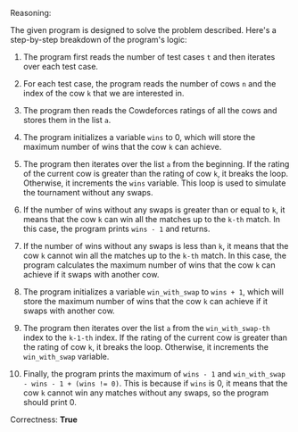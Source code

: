 Reasoning:

The given program is designed to solve the problem described. Here's a step-by-step breakdown of the program's logic:

1. The program first reads the number of test cases `t` and then iterates over each test case.

2. For each test case, the program reads the number of cows `n` and the index of the cow `k` that we are interested in.

3. The program then reads the Cowdeforces ratings of all the cows and stores them in the list `a`.

4. The program initializes a variable `wins` to 0, which will store the maximum number of wins that the cow `k` can achieve.

5. The program then iterates over the list `a` from the beginning. If the rating of the current cow is greater than the rating of cow `k`, it breaks the loop. Otherwise, it increments the `wins` variable. This loop is used to simulate the tournament without any swaps.

6. If the number of wins without any swaps is greater than or equal to `k`, it means that the cow `k` can win all the matches up to the `k-th` match. In this case, the program prints `wins - 1` and returns.

7. If the number of wins without any swaps is less than `k`, it means that the cow `k` cannot win all the matches up to the `k-th` match. In this case, the program calculates the maximum number of wins that the cow `k` can achieve if it swaps with another cow.

8. The program initializes a variable `win_with_swap` to `wins + 1`, which will store the maximum number of wins that the cow `k` can achieve if it swaps with another cow.

9. The program then iterates over the list `a` from the `win_with_swap-th` index to the `k-1-th` index. If the rating of the current cow is greater than the rating of cow `k`, it breaks the loop. Otherwise, it increments the `win_with_swap` variable.

10. Finally, the program prints the maximum of `wins - 1` and `win_with_swap - wins - 1 + (wins != 0)`. This is because if `wins` is 0, it means that the cow `k` cannot win any matches without any swaps, so the program should print 0.

Correctness: **True**